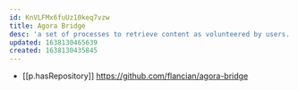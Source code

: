 ```yaml
---
id: KnVLFMx6fuUz10keq7vzw
title: Agora Bridge
desc: 'a set of processes to retrieve content as volunteered by users.'
updated: 1638130465639
created: 1638130435845
---
```


- [[p.hasRepository]] https://github.com/flancian/agora-bridge
